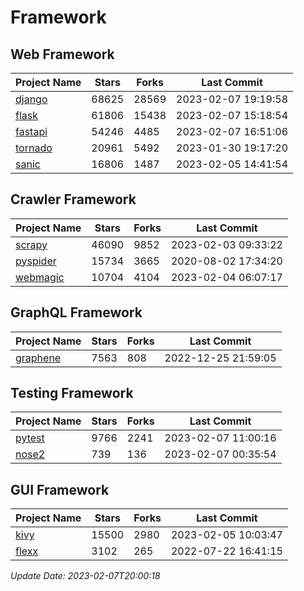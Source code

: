 # Framework

## Web Framework
| Project Name | Stars | Forks | Last Commit |
| ------------ | ----- | ----- | ----------- |
| [django](https://github.com/django/django) | 68625 | 28569 | 2023-02-07 19:19:58 |
| [flask](https://github.com/pallets/flask) | 61806 | 15438 | 2023-02-07 15:18:54 |
| [fastapi](https://github.com/tiangolo/fastapi) | 54246 | 4485 | 2023-02-07 16:51:06 |
| [tornado](https://github.com/tornadoweb/tornado) | 20961 | 5492 | 2023-01-30 19:17:20 |
| [sanic](https://github.com/sanic-org/sanic) | 16806 | 1487 | 2023-02-05 14:41:54 |

## Crawler Framework
| Project Name | Stars | Forks | Last Commit |
| ------------ | ----- | ----- | ----------- |
| [scrapy](https://github.com/scrapy/scrapy) | 46090 | 9852 | 2023-02-03 09:33:22 |
| [pyspider](https://github.com/binux/pyspider) | 15734 | 3665 | 2020-08-02 17:34:20 |
| [webmagic](https://github.com/code4craft/webmagic) | 10704 | 4104 | 2023-02-04 06:07:17 |

## GraphQL Framework
| Project Name | Stars | Forks | Last Commit |
| ------------ | ----- | ----- | ----------- |
| [graphene](https://github.com/graphql-python/graphene) | 7563 | 808 | 2022-12-25 21:59:05 |

## Testing Framework
| Project Name | Stars | Forks | Last Commit |
| ------------ | ----- | ----- | ----------- |
| [pytest](https://github.com/pytest-dev/pytest) | 9766 | 2241 | 2023-02-07 11:00:16 |
| [nose2](https://github.com/nose-devs/nose2) | 739 | 136 | 2023-02-07 00:35:54 |

## GUI Framework
| Project Name | Stars | Forks | Last Commit |
| ------------ | ----- | ----- | ----------- |
| [kivy](https://github.com/kivy/kivy) | 15500 | 2980 | 2023-02-05 10:03:47 |
| [flexx](https://github.com/flexxui/flexx) | 3102 | 265 | 2022-07-22 16:41:15 |

*Update Date: 2023-02-07T20:00:18*
